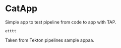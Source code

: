 # CatApp

Simple app to test pipeline from code to app with TAP. 

```
etttt
```

Taken from Tekton pipelines sample appaa.

